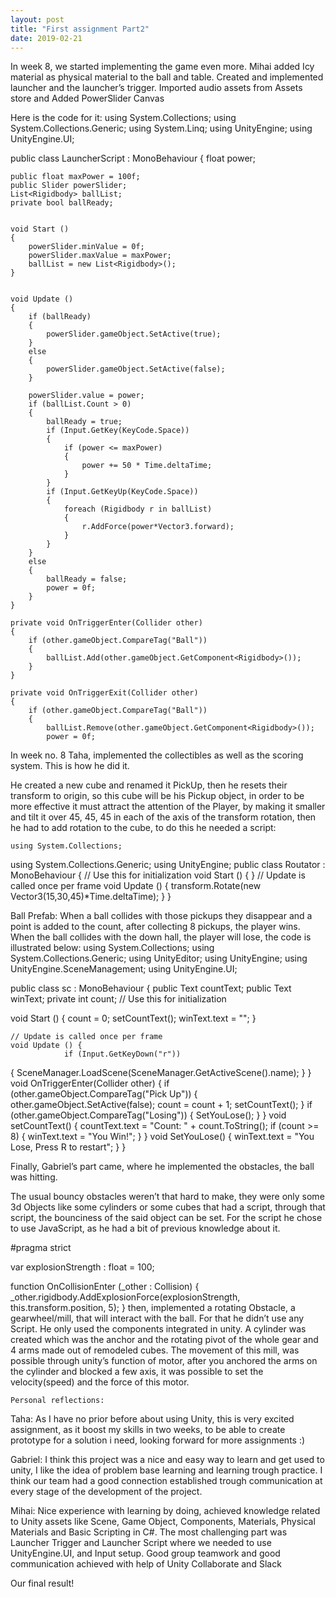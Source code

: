 ```yaml
---
layout: post
title: "First assignment Part2"
date: 2019-02-21
---
```


In week 8, we started implementing the game even more.
Mihai added Icy material as physical material to the ball and table.
Created and implemented launcher and the launcher’s trigger. Imported audio assets from Assets store and Added PowerSlider Canvas 

Here is the code for it:
using System.Collections;
using System.Collections.Generic;
using System.Linq;
using UnityEngine;
using UnityEngine.UI;

public class LauncherScript : MonoBehaviour
{
    float power;
   
    public float maxPower = 100f;
    public Slider powerSlider;
    List<Rigidbody> ballList;
    private bool ballReady;

	
	void Start ()
    {
        powerSlider.minValue = 0f;
        powerSlider.maxValue = maxPower;
        ballList = new List<Rigidbody>();
    }
	
	
	void Update ()
    {
        if (ballReady)
        {
            powerSlider.gameObject.SetActive(true);
        }
        else
        {
            powerSlider.gameObject.SetActive(false);
        }

        powerSlider.value = power;
        if (ballList.Count > 0)
        {
            ballReady = true;
            if (Input.GetKey(KeyCode.Space))
            {
                if (power <= maxPower)
                {
                    power += 50 * Time.deltaTime;
                }
            }
            if (Input.GetKeyUp(KeyCode.Space))
            {
                foreach (Rigidbody r in ballList)
                {
                    r.AddForce(power*Vector3.forward);
                }
            }
        }
        else
        {
            ballReady = false;
            power = 0f;
        }
    }

    private void OnTriggerEnter(Collider other)
    {
        if (other.gameObject.CompareTag("Ball"))
        {
            ballList.Add(other.gameObject.GetComponent<Rigidbody>());
        }
    }

    private void OnTriggerExit(Collider other)
    {
        if (other.gameObject.CompareTag("Ball"))
        {
            ballList.Remove(other.gameObject.GetComponent<Rigidbody>());
            power = 0f;
In week no. 8 Taha, implemented the collectibles as well as the scoring system.
This is how he did it.

He created a new cube and renamed it PickUp, then he resets their transform to origin, so this cube will be his Pickup object, in order to be more effective it must attract the attention of the Player, by making it smaller and tilt it over 45, 45, 45 in each of the axis of the transform rotation, then he had to add rotation to the cube, to do this he needed a script:

	using System.Collections;
using System.Collections.Generic;
using UnityEngine;
public class Routator : MonoBehaviour {
		// Use this for initialization
		void Start () {
		}
		// Update is called once per frame
		void Update () {
			transform.Rotate(new Vector3(15,30,45)*Time.deltaTime);
		}
}


Ball Prefab:
When a ball collides with those pickups they disappear and a point is added to the count, after collecting 8 pickups, the player wins.
When the ball collides with the down hall, the player will lose, the code is illustrated below: 
using System.Collections;
using System.Collections.Generic;
using UnityEditor;
using UnityEngine;
using UnityEngine.SceneManagement;
using UnityEngine.UI;

public class sc : MonoBehaviour
{
    public Text countText;
    public Text winText;
    private int count;
    // Use this for initialization
    
void Start () {
      		count = 0;
      		setCountText();
        		winText.text = "";
   	 }

	// Update is called once per frame
	void Update () {
        		if (Input.GetKeyDown("r"))
{	SceneManager.LoadScene(SceneManager.GetActiveScene().name);
        		}
 }
    	void OnTriggerEnter(Collider other)
    	{
        		if (other.gameObject.CompareTag("Pick Up"))
        		{
           		 other.gameObject.SetActive(false);
            	count = count + 1;
          		 setCountText();
       	 	}
        		if (other.gameObject.CompareTag("Losing"))
        		{
           	SetYouLose();
        		}
}
    	void setCountText()
    	{
        		countText.text = "Count: " + count.ToString();
       		if (count >= 8)
        		{
           		winText.text = "You Win!";
       		 }
  	 }
   	void SetYouLose()
    	{
        winText.text = "You Lose, Press R to restart";
    	}
}

Finally, Gabriel’s part came, where he implemented the obstacles, the ball was hitting.

The usual bouncy obstacles weren’t that hard to make, they were only some 3d Objects like some cylinders or some cubes that had a script, through that script, the bounciness of the said object can be set. For the script he chose to use JavaScript, as he had a bit of previous knowledge about it.


#pragma strict

var explosionStrength : float = 100;

function OnCollisionEnter (_other : Collision)
{
    _other.rigidbody.AddExplosionForce(explosionStrength, this.transform.position, 5);
}
then, implemented a rotating Obstacle, a gearwheel/mill, that will interact with the ball. For that he didn’t use any Script. He only used the components integrated in unity.
A cylinder was created which was the anchor and the rotating pivot of the whole gear and 4 arms made out of remodeled cubes. The movement of this mill, was possible through unity’s function of motor, after you anchored the arms on the cylinder and blocked a few axis, it was possible to set the velocity(speed) and the force of this motor.

	Personal reflections:
Taha:
As I have no prior before about using Unity, this is very excited assignment, as it boost my skills in two weeks, to be able to create prototype for a solution i need, looking forward for more assignments :)

Gabriel:
	I think this project was a nice and easy way to learn and get used to unity, I like the idea of problem base learning and learning trough practice. I think our team had a good connection established trough communication at every stage of the development of the project.

Mihai: Nice experience with learning by doing, achieved knowledge related to Unity assets like Scene, Game Object, Components, Materials, Physical Materials and Basic Scripting in C#. The most challenging part was Launcher Trigger and Launcher Script where we needed to use UnityEngine.UI, and Input setup. Good group teamwork and good communication achieved with help of Unity Collaborate and Slack

Our final result!
 

